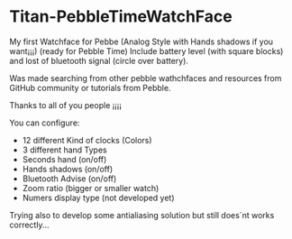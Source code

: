# Titan-PebbleTimeWatchFace
My first Watchface for Pebbe (Analog Style with Hands shadows if you want¡¡¡) (ready for Pebble Time)
Include battery level (with square blocks) and lost of bluetooth signal (circle over battery).

Was made searching from other pebble wathchfaces and resources from GitHub community or tutorials from Pebble.

Thanks to all of you people ¡¡¡¡

You can configure:
 - 12 different Kind of clocks (Colors)
 - 3 different hand Types
 - Seconds hand (on/off)
 - Hands shadows (on/off)
 - Bluetooth Advise (on/off)
 - Zoom ratio (bigger or smaller watch)
 - Numers display type (not developed yet)
 

Trying also to develop some antialiasing solution but still does´nt works correctly...
 

